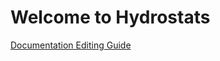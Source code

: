 # Welcome to Hydrostats

[Documentation Editing Guide](https://github.com/adam-p/markdown-here/wiki/Markdown-Cheatsheet "Github Markdown Cheatsheet")
